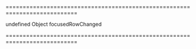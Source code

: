 ===========================================================================
<!--default-->undefined<!--/default-->
<!--type-->Object<!--/type-->
<!--firedEvents-->focusedRowChanged<!--/firedEvents-->
===========================================================================

<!--shortDescription-->

<!--/shortDescription-->

<!--fullDescription-->

<!--/fullDescription-->